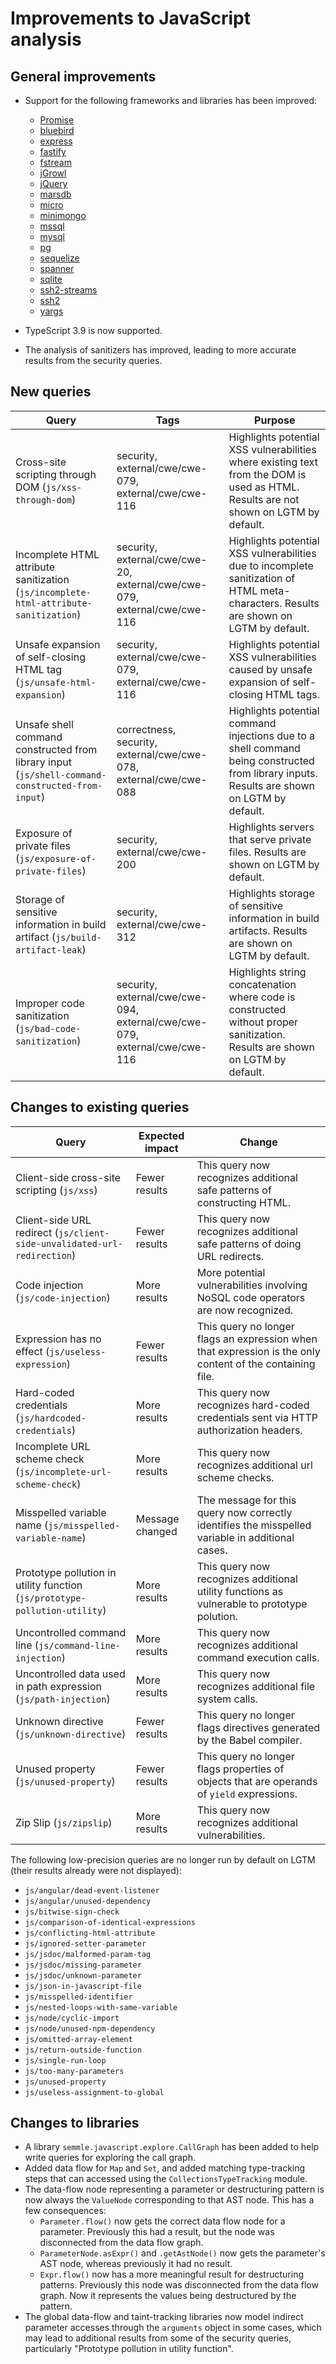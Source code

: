 # Improvements to JavaScript analysis

## General improvements

* Support for the following frameworks and libraries has been improved:
  - [Promise](https://developer.mozilla.org/en-US/docs/Web/JavaScript/Reference/Global_Objects/Promise)
  - [bluebird](http://bluebirdjs.com/)
  - [express](https://www.npmjs.com/package/express)
  - [fastify](https://www.npmjs.com/package/fastify)
  - [fstream](https://www.npmjs.com/package/fstream)
  - [jGrowl](https://github.com/stanlemon/jGrowl)
  - [jQuery](https://jquery.com/)
  - [marsdb](https://www.npmjs.com/package/marsdb)
  - [micro](https://www.npmjs.com/package/micro/)
  - [minimongo](https://www.npmjs.com/package/minimongo/)
  - [mssql](https://www.npmjs.com/package/mssql)
  - [mysql](https://www.npmjs.com/package/mysql)
  - [pg](https://www.npmjs.com/package/pg)
  - [sequelize](https://www.npmjs.com/package/sequelize)
  - [spanner](https://www.npmjs.com/package/spanner)
  - [sqlite](https://www.npmjs.com/package/sqlite)
  - [ssh2-streams](https://www.npmjs.com/package/ssh2-streams)
  - [ssh2](https://www.npmjs.com/package/ssh2)
  - [yargs](https://www.npmjs.com/package/yargs)

* TypeScript 3.9 is now supported.

* The analysis of sanitizers has improved, leading to more accurate
  results from the security queries.

## New queries

| **Query**                                                                       | **Tags**                                                          | **Purpose**                                                                                                                                                                            |
|---------------------------------------------------------------------------------|-------------------------------------------------------------------|----------------------------------------------------------------------------------------------------------------------------------------------------------------------------------------|
| Cross-site scripting through DOM (`js/xss-through-dom`) | security, external/cwe/cwe-079, external/cwe/cwe-116 | Highlights potential XSS vulnerabilities where existing text from the DOM is used as HTML. Results are not shown on LGTM by default. |
| Incomplete HTML attribute sanitization (`js/incomplete-html-attribute-sanitization`) | security, external/cwe/cwe-20, external/cwe/cwe-079, external/cwe/cwe-116 | Highlights potential XSS vulnerabilities due to incomplete sanitization of HTML meta-characters. Results are shown on LGTM by default. |
| Unsafe expansion of self-closing HTML tag (`js/unsafe-html-expansion`) | security, external/cwe/cwe-079, external/cwe/cwe-116 | Highlights potential XSS vulnerabilities caused by unsafe expansion of self-closing HTML tags. |
| Unsafe shell command constructed from library input (`js/shell-command-constructed-from-input`) | correctness, security, external/cwe/cwe-078, external/cwe/cwe-088 | Highlights potential command injections due to a shell command being constructed from library inputs. Results are shown on LGTM by default. |
| Exposure of private files (`js/exposure-of-private-files`) | security, external/cwe/cwe-200 | Highlights servers that serve private files. Results are shown on LGTM by default. |
| Storage of sensitive information in build artifact (`js/build-artifact-leak`) | security, external/cwe/cwe-312 | Highlights storage of sensitive information in build artifacts. Results are shown on LGTM by default. |
| Improper code sanitization (`js/bad-code-sanitization`) | security, external/cwe/cwe-094, external/cwe/cwe-079, external/cwe/cwe-116 | Highlights string concatenation where code is constructed without proper sanitization. Results are shown on LGTM by default. |

## Changes to existing queries

| **Query**                      | **Expected impact**          | **Change**                                                                |
|--------------------------------|------------------------------|---------------------------------------------------------------------------|
| Client-side cross-site scripting (`js/xss`) | Fewer results | This query now recognizes additional safe patterns of constructing HTML. |
| Client-side URL redirect (`js/client-side-unvalidated-url-redirection`) | Fewer results | This query now recognizes additional safe patterns of doing URL redirects. |
| Code injection (`js/code-injection`) | More results | More potential vulnerabilities involving NoSQL code operators are now recognized. |
| Expression has no effect (`js/useless-expression`) | Fewer results | This query no longer flags an expression when that expression is the only content of the containing file. |
| Hard-coded credentials (`js/hardcoded-credentials`) | More results | This query now recognizes hard-coded credentials sent via HTTP authorization headers. |
| Incomplete URL scheme check (`js/incomplete-url-scheme-check`) | More results | This query now recognizes additional url scheme checks. |
| Misspelled variable name (`js/misspelled-variable-name`) | Message changed | The message for this query now correctly identifies the misspelled variable in additional cases. |
| Prototype pollution in utility function (`js/prototype-pollution-utility`) | More results | This query now recognizes additional utility functions as vulnerable to prototype polution. |
| Uncontrolled command line (`js/command-line-injection`) | More results | This query now recognizes additional command execution calls. |
| Uncontrolled data used in path expression (`js/path-injection`) | More results | This query now recognizes additional file system calls. |
| Unknown directive (`js/unknown-directive`) | Fewer results | This query no longer flags directives generated by the Babel compiler. |
| Unused property (`js/unused-property`) | Fewer results | This query no longer flags properties of objects that are operands of `yield` expressions. |
| Zip Slip (`js/zipslip`) | More results | This query now recognizes additional vulnerabilities. |

The following low-precision queries are no longer run by default on LGTM (their results already were not displayed):

  - `js/angular/dead-event-listener`
  - `js/angular/unused-dependency`
  - `js/bitwise-sign-check`
  - `js/comparison-of-identical-expressions`
  - `js/conflicting-html-attribute`
  - `js/ignored-setter-parameter`
  - `js/jsdoc/malformed-param-tag`
  - `js/jsdoc/missing-parameter`
  - `js/jsdoc/unknown-parameter`
  - `js/json-in-javascript-file`
  - `js/misspelled-identifier`
  - `js/nested-loops-with-same-variable`
  - `js/node/cyclic-import`
  - `js/node/unused-npm-dependency`
  - `js/omitted-array-element`
  - `js/return-outside-function`
  - `js/single-run-loop`
  - `js/too-many-parameters`
  - `js/unused-property`
  - `js/useless-assignment-to-global`

## Changes to libraries

* A library `semmle.javascript.explore.CallGraph` has been added to help write queries for exploring the call graph.
* Added data flow for `Map` and `Set`, and added matching type-tracking steps that can accessed using the `CollectionsTypeTracking` module.
* The data-flow node representing a parameter or destructuring pattern is now always the `ValueNode` corresponding to that AST node. This has a few consequences:
  - `Parameter.flow()` now gets the correct data flow node for a parameter. Previously this had a result, but the node was disconnected from the data flow graph.
  - `ParameterNode.asExpr()` and `.getAstNode()` now gets the parameter's AST node, whereas previously it had no result.
  - `Expr.flow()` now has a more meaningful result for destructuring patterns. Previously this node was disconnected from the data flow graph. Now it represents the values being destructured by the pattern.
* The global data-flow and taint-tracking libraries now model indirect parameter accesses through the `arguments` object in some cases, which may lead to additional results from some of the security queries, particularly "Prototype pollution in utility function".

